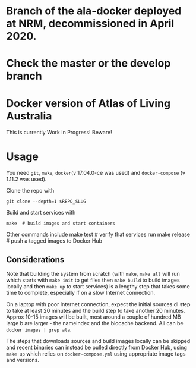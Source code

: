 # Branch of the ala-docker deployed at NRM, decommissioned in April 2020.

# Check the master or the develop branch

# Docker version of Atlas of Living Australia

This is currently Work In Progress! Beware!

# Usage

You need `git`, `make`, `docker`(v 17.04.0-ce was used) and `docker-compose` (v 1.11.2 was used). 

Clone the repo with

	git clone --depth=1 $REPO_SLUG

Build and start services with
	
	make  # build images and start containers
	
Other commands include
	make test  # verify that services run
	make release  # push a tagged images to Docker Hub

## Considerations

Note that building the system from scratch (with `make`, `make all` will run which starts with `make init` to get files then `make build` to build images locally and then `make up` to start services) is a lengthy step that takes some time to complete, especially if on a slow Internet connection. 

On a laptop with poor Internet connection, expect the initial sources dl step to take at least 20 minutes and the build step to take another 20 minutes. Approx 10-15 images will be built, most around a couple of hundred MB large b are larger - the nameindex and the biocache backend. All can be `docker images | grep ala`.

The steps that downloads sources and build images locally can be skipped and recent binaries can instead be pulled directly from Docker Hub, using `make up` which relies on `docker-compose.yml` using appropriate image tags and versions.


